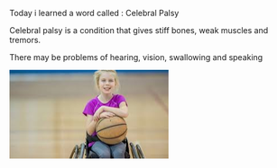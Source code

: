 Today i learned a word called : Celebral Palsy 





Celebral palsy is a condition that gives stiff bones, weak muscles and tremors.



There may be problems of hearing, vision, swallowing and speaking

![image-20200511202341481](../images/image-20200511202341481.png)